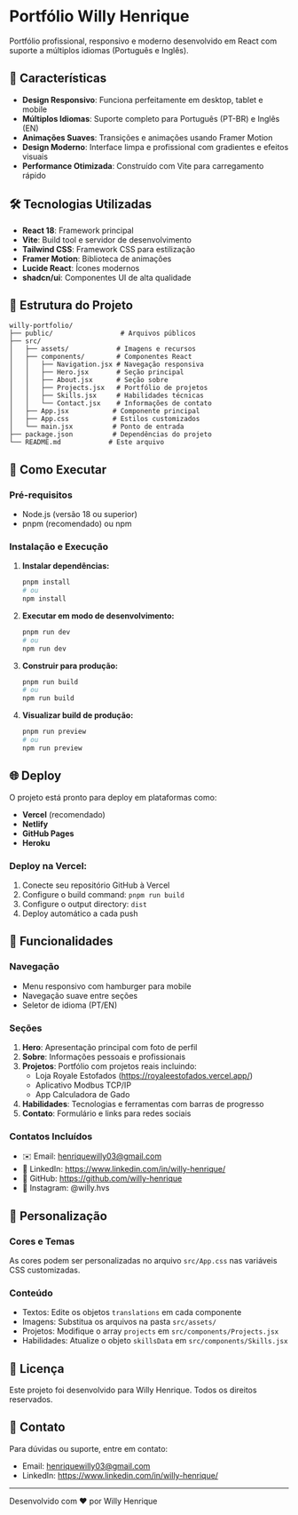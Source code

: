 # Portfólio Willy Henrique

Portfólio profissional, responsivo e moderno desenvolvido em React com suporte a múltiplos idiomas (Português e Inglês).

## 🚀 Características

- **Design Responsivo**: Funciona perfeitamente em desktop, tablet e mobile
- **Múltiplos Idiomas**: Suporte completo para Português (PT-BR) e Inglês (EN)
- **Animações Suaves**: Transições e animações usando Framer Motion
- **Design Moderno**: Interface limpa e profissional com gradientes e efeitos visuais
- **Performance Otimizada**: Construído com Vite para carregamento rápido

## 🛠️ Tecnologias Utilizadas

- **React 18**: Framework principal
- **Vite**: Build tool e servidor de desenvolvimento
- **Tailwind CSS**: Framework CSS para estilização
- **Framer Motion**: Biblioteca de animações
- **Lucide React**: Ícones modernos
- **shadcn/ui**: Componentes UI de alta qualidade

## 📁 Estrutura do Projeto

```
willy-portfolio/
├── public/                 # Arquivos públicos
├── src/
│   ├── assets/            # Imagens e recursos
│   ├── components/        # Componentes React
│   │   ├── Navigation.jsx # Navegação responsiva
│   │   ├── Hero.jsx       # Seção principal
│   │   ├── About.jsx      # Seção sobre
│   │   ├── Projects.jsx   # Portfólio de projetos
│   │   ├── Skills.jsx     # Habilidades técnicas
│   │   └── Contact.jsx    # Informações de contato
│   ├── App.jsx           # Componente principal
│   ├── App.css           # Estilos customizados
│   └── main.jsx          # Ponto de entrada
├── package.json          # Dependências do projeto
└── README.md            # Este arquivo
```

## 🚀 Como Executar

### Pré-requisitos
- Node.js (versão 18 ou superior)
- pnpm (recomendado) ou npm

### Instalação e Execução

1. **Instalar dependências:**
   ```bash
   pnpm install
   # ou
   npm install
   ```

2. **Executar em modo de desenvolvimento:**
   ```bash
   pnpm run dev
   # ou
   npm run dev
   ```

3. **Construir para produção:**
   ```bash
   pnpm run build
   # ou
   npm run build
   ```

4. **Visualizar build de produção:**
   ```bash
   pnpm run preview
   # ou
   npm run preview
   ```

## 🌐 Deploy

O projeto está pronto para deploy em plataformas como:
- **Vercel** (recomendado)
- **Netlify**
- **GitHub Pages**
- **Heroku**

### Deploy na Vercel:
1. Conecte seu repositório GitHub à Vercel
2. Configure o build command: `pnpm run build`
3. Configure o output directory: `dist`
4. Deploy automático a cada push

## 📱 Funcionalidades

### Navegação
- Menu responsivo com hamburger para mobile
- Navegação suave entre seções
- Seletor de idioma (PT/EN)

### Seções
1. **Hero**: Apresentação principal com foto de perfil
2. **Sobre**: Informações pessoais e profissionais
3. **Projetos**: Portfólio com projetos reais incluindo:
   - Loja Royale Estofados (https://royaleestofados.vercel.app/)
   - Aplicativo Modbus TCP/IP
   - App Calculadora de Gado
4. **Habilidades**: Tecnologias e ferramentas com barras de progresso
5. **Contato**: Formulário e links para redes sociais

### Contatos Incluídos
- ✉️ Email: henriquewilly03@gmail.com
- 💼 LinkedIn: https://www.linkedin.com/in/willy-henrique/
- 🐙 GitHub: https://github.com/willy-henrique
- 📱 Instagram: @willy.hvs

## 🎨 Personalização

### Cores e Temas
As cores podem ser personalizadas no arquivo `src/App.css` nas variáveis CSS customizadas.

### Conteúdo
- Textos: Edite os objetos `translations` em cada componente
- Imagens: Substitua os arquivos na pasta `src/assets/`
- Projetos: Modifique o array `projects` em `src/components/Projects.jsx`
- Habilidades: Atualize o objeto `skillsData` em `src/components/Skills.jsx`

## 📄 Licença

Este projeto foi desenvolvido para Willy Henrique. Todos os direitos reservados.

## 🤝 Contato

Para dúvidas ou suporte, entre em contato:
- Email: henriquewilly03@gmail.com
- LinkedIn: https://www.linkedin.com/in/willy-henrique/

---

Desenvolvido com ❤️ por Willy Henrique

